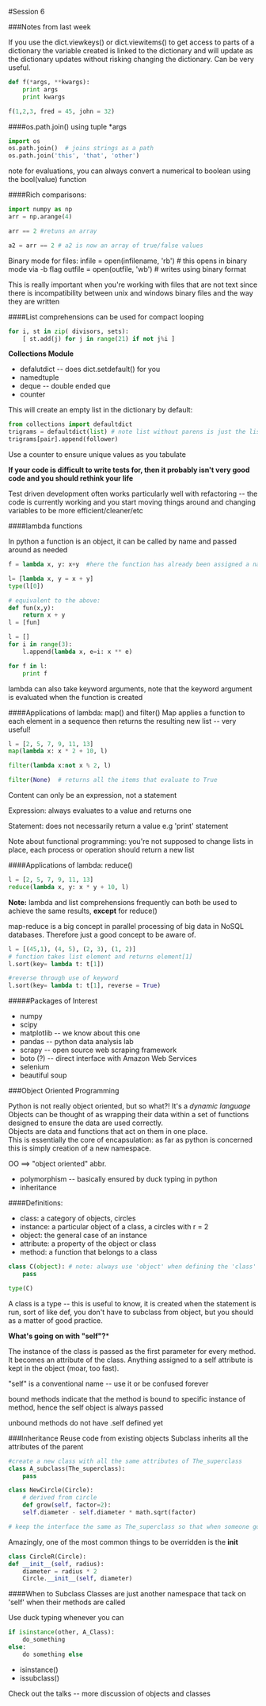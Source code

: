 #Session 6

###Notes from last week

If you use the dict.viewkeys() or dict.viewitems() to get access to parts of a dictionary the variable created is linked to the dictionary and will update as the dictionary updates without risking changing the dictionary.  Can be very useful.

```python
def f(*args, **kwargs):
    print args
    print kwargs

f(1,2,3, fred = 45, john = 32)
```

####os.path.join() using tuple *args
```python
import os
os.path.join()  # joins strings as a path
os.path.join('this', 'that', 'other')

```

note for evaluations, you can always convert a numerical to boolean using the bool(value) function

####Rich comparisons:

```python
import numpy as np
arr = np.arange(4)

arr == 2 #retuns an array

a2 = arr == 2 # a2 is now an array of true/false values
```

Binary mode for files:
    infile = open(infilename, 'rb')  # this opens in binary mode via -b flag
    outfile = open(outfile, 'wb')   # writes using binary format

This is really important when you're working with files that are not text since there is incompatibility between unix and windows binary files and the way they are written

####List comprehensions can be used for compact looping

```python
for i, st in zip( divisors, sets):
    [ st.add(j) for j in range(21) if not j%i ]
```

**Collections Module**

+ defalutdict -- does dict.setdefault() for you
+ namedtuple
+ deque -- double ended que
+ counter

This will create an empty list in the dictionary by default:

```python
from collections import defaultdict
trigrams = defaultdict(list) # note list without parens is just the list object
trigrams[pair].append(follower)
```

Use a counter to ensure unique values as you tabulate

__If your code is difficult to write tests for, then it probably isn't very good code and you should rethink your life__

Test driven development often works particularly well with refactoring -- the code is currently working and you start moving things around and changing variables to be more efficient/cleaner/etc

####lambda functions

In python a function is an object, it can be called by name and passed around as needed

```python
f = lambda x, y: x+y  #here the function has already been assigned a name: f

l= [lambda x, y = x + y]
type(l[0])

# equivalent to the above:
def fun(x,y):
    return x + y
l = [fun]

l = []
for i in range(3):
    l.append(lambda x, e=i: x ** e)

for f in l:
    print f
```

lambda can also take keyword arguments, note that the keyword argument is evaluated when the function is created

####Applications of lambda: map() and filter()
Map applies a function to each element in a sequence then returns the resulting new list -- very useful!

```python
l = [2, 5, 7, 9, 11, 13]
map(lambda x: x * 2 + 10, l)

filter(lambda x:not x % 2, l)

filter(None)  # returns all the items that evaluate to True
```

Content can only be an expression, not a statement

Expression: always evaluates to a value and returns one

Statement: does not necessarily return a value e.g 'print' statement

Note about functional programming: you're not supposed to change lists in place, each process or operation should return a new list

####Applications of lambda: reduce()

```python
l = [2, 5, 7, 9, 11, 13]
reduce(lambda x, y: x * y + 10, l)
```

**Note:** lambda and list comprehensions frequently can both be used to achieve the same results, **except** for reduce()

map-reduce is a big concept in parallel processing of big data in NoSQL databases.  Therefore just a good concept to be aware of.

```python
l = [(45,1), (4, 5), (2, 3), (1, 2)]
# function takes list element and returns element[1]
l.sort(key= lambda t: t[1])

#reverse through use of keyword
l.sort(key= lambda t: t[1], reverse = True)
```

#####Packages of Interest  
+ numpy
+ scipy
+ matplotlib -- we know about this one
+ pandas -- python data analysis lab
+ scrapy -- open source web scraping framework
+ boto (?) -- direct interface with Amazon Web Services
+ selenium
+ beautiful soup


###Object Oriented Programming

Python is not really object oriented, but so what?! It's a _dynamic language_  
Objects can be thought of as wrapping their data within a set of functions designed to ensure the data are used correctly.  
Objects are data and functions that act on them in one place.  
This is essentially the core of encapsulation: as far as python is concerned this is simply creation of a new namespace.

OO ==> "object oriented" abbr.

+ polymorphism -- basically ensured by duck typing in python
+ inheritance

####Definitions:  
+ class: a category of objects, circles
+ instance: a particular object of a class, a circles with r = 2
+ object: the general case of an instance
+ attribute: a property of the object or class
+ method: a function that belongs to a class

```python
class C(object): # note: always use 'object' when defining the 'class'
    pass

type(C)

```

A class is a type -- this is useful to know, it is created when the statement is run, sort of like def, you don't have to subclass from object, but you should as a matter of good practice.

**What's going on with "self"?***

The instance of the class is passed as the first parameter for every method.  
It becomes an attribute of the class. Anything assigned to a self attribute is kept in the object (moar, too fast).

"self" is a conventional name -- use it or be confused forever

bound methods indicate that the method is bound to specific instance of method, hence the self object is always passed

unbound methods do not have .self defined yet

###Inheritance
Reuse code from existing objects 
Subclass inherits all the attributes of the parent

```python
#create a new class with all the same attributes of The_superclass
class A_subclass(The_superclass):
    pass

class NewCircle(Circle):
    # derived from circle
    def grow(self, factor=2):
    self.diameter - self.diameter * math.sqrt(factor)

# keep the interface the same as The_superclass so that when someone goes to use it the class works the same way
```

Amazingly, one of the most common things to be overridden is the __init__

```python
class CircleR(Circle):
def __init__(self, radius):
    diameter = radius * 2
    Circle.__init__(self, diameter)
```

####When to Subclass
Classes are just another namespace that tack on 'self' when their methods are called  

Use duck typing whenever you can

```python
if isinstance(other, A_Class):
    do_something
else:
    do something else
```

+ isinstance()
+ issubclass()

Check out the talks -- more discussion of objects and classes
